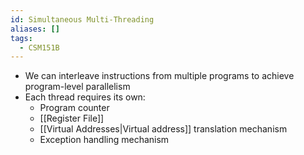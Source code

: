 ```yaml
---
id: Simultaneous Multi-Threading
aliases: []
tags:
  - CSM151B
---
```


- We can interleave instructions from multiple programs to achieve program-level
  parallelism
- Each thread requires its own:
  - Program counter
  - [[Register File]]
  - [[Virtual Addresses|Virtual address]] translation mechanism
  - Exception handling mechanism
